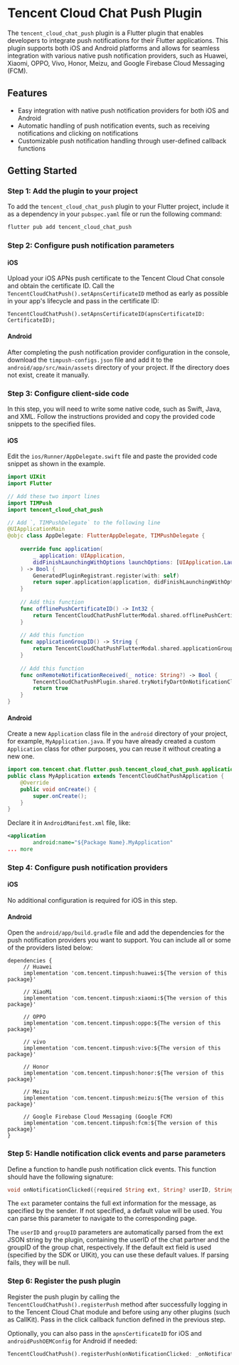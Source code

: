 # Tencent Cloud Chat Push Plugin

The `tencent_cloud_chat_push` plugin is a Flutter plugin that enables developers to integrate push
notifications for their Flutter applications. This plugin supports both iOS and Android platforms
and allows for seamless integration with various native push notification providers, such as Huawei,
Xiaomi, OPPO, Vivo, Honor, Meizu, and Google Firebase Cloud Messaging (FCM).

## Features

- Easy integration with native push notification providers for both iOS and Android
- Automatic handling of push notification events, such as receiving notifications and clicking on
  notifications
- Customizable push notification handling through user-defined callback functions

## Getting Started

### Step 1: Add the plugin to your project

To add the `tencent_cloud_chat_push` plugin to your Flutter project, include it as a dependency in
your `pubspec.yaml` file or run the following command:

```bash
flutter pub add tencent_cloud_chat_push
```

### Step 2: Configure push notification parameters

#### iOS

Upload your iOS APNs push certificate to the Tencent Cloud Chat console and obtain the certificate ID. Call
the `TencentCloudChatPush().setApnsCertificateID` method as early as possible in your app's
lifecycle and pass in the certificate ID:

```plaintext
TencentCloudChatPush().setApnsCertificateID(apnsCertificateID: CertificateID);
```

#### Android

After completing the push notification provider configuration in the console, download
the `timpush-configs.json` file and add it to the `android/app/src/main/assets` directory of your
project. If the directory does not exist, create it manually.

### Step 3: Configure client-side code

In this step, you will need to write some native code, such as Swift, Java, and XML. Follow the
instructions provided and copy the provided code snippets to the specified files.

#### iOS

Edit the `ios/Runner/AppDelegate.swift` file and paste the provided code snippet as shown in the
example.

```Swift
import UIKit
import Flutter

// Add these two import lines
import TIMPush
import tencent_cloud_chat_push

// Add `, TIMPushDelegate` to the following line
@UIApplicationMain
@objc class AppDelegate: FlutterAppDelegate, TIMPushDelegate {
    
    override func application(
        _ application: UIApplication,
        didFinishLaunchingWithOptions launchOptions: [UIApplication.LaunchOptionsKey: Any]?
    ) -> Bool {
        GeneratedPluginRegistrant.register(with: self)
        return super.application(application, didFinishLaunchingWithOptions: launchOptions)
    }
    
    // Add this function
    func offlinePushCertificateID() -> Int32 {
        return TencentCloudChatPushFlutterModal.shared.offlinePushCertificateID();
    }
    
    // Add this function
    func applicationGroupID() -> String {
        return TencentCloudChatPushFlutterModal.shared.applicationGroupID()
    }
    
    // Add this function
    func onRemoteNotificationReceived(_ notice: String?) -> Bool {
        TencentCloudChatPushPlugin.shared.tryNotifyDartOnNotificationClickEvent(notice)
        return true
    }
}
```

#### Android

Create a new `Application` class file in the `android` directory of your project, for
example, `MyApplication.java`. If you have already created a custom `Application` class for other
purposes, you can reuse it without creating a new one.

```java
import com.tencent.chat.flutter.push.tencent_cloud_chat_push.application.TencentCloudChatPushApplication;
public class MyApplication extends TencentCloudChatPushApplication {
    @Override
    public void onCreate() {
        super.onCreate();
    }
}
```

Declare it in `AndroidManifest.xml` file, like:

```xml
<application
        android:name="${Package Name}.MyApplication"
... more
```

### Step 4: Configure push notification providers

#### iOS

No additional configuration is required for iOS in this step.

#### Android

Open the `android/app/build.gradle` file and add the dependencies for the push notification
providers you want to support. You can include all or some of the providers listed below:

```plaintext
dependencies {
     // Huawei
     implementation 'com.tencent.timpush:huawei:${The version of this package}'
     
     // XiaoMi
     implementation 'com.tencent.timpush:xiaomi:${The version of this package}'
     
     // OPPO
     implementation 'com.tencent.timpush:oppo:${The version of this package}'
     
     // vivo
     implementation 'com.tencent.timpush:vivo:${The version of this package}'
     
     // Honor
     implementation 'com.tencent.timpush:honor:${The version of this package}'
     
     // Meizu
     implementation 'com.tencent.timpush:meizu:${The version of this package}'
     
     // Google Firebase Cloud Messaging (Google FCM)
     implementation 'com.tencent.timpush:fcm:${The version of this package}'
}

```

### Step 5: Handle notification click events and parse parameters

Define a function to handle push notification click events. This function should have the following
signature:

```dart
void onNotificationClicked({required String ext, String? userID, String? groupID})
```

The `ext` parameter contains the full ext information for the message, as specified by the sender.
If not specified, a default value will be used. You can parse this parameter to navigate to the
corresponding page.

The `userID` and `groupID` parameters are automatically parsed from the ext JSON string by the
plugin, containing the userID of the chat partner and the groupID of the group chat, respectively.
If the default ext field is used (specified by the SDK or UIKit), you can use these default values.
If parsing fails, they will be null.

### Step 6: Register the push plugin

Register the push plugin by calling the `TencentCloudChatPush().registerPush` method after
successfully logging in to the Tencent Cloud Chat module and before using any other plugins (such as CallKit).
Pass in the click callback function defined in the previous step.

Optionally, you can also pass in the `apnsCertificateID` for iOS and `androidPushOEMConfig` for
Android if needed:

```dart
TencentCloudChatPush().registerPush(onNotificationClicked: _onNotificationClicked);
```
